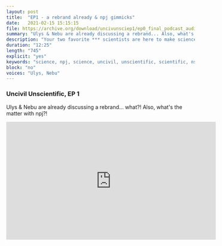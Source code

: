 ```yaml
---
layout: post
title:  "EP1 - a rebrand already & npj gimmicks"
date:   2021-02-15 15:15:15
file: https://archive.org/download/uncivunsciep1/ep0_final_podcast_audio.mp3
summary: "Ulys & Nebu are already discussing a rebrand... Also, what's the matter with npj?! "
description: "Your two favorite *** scientists are here to make science cooler, but why are we discussing a rebrand already? Have you heard about npj... yep, what's up with that?! "
duration: "12:25"
length: "745"
explicit: "yes"
keywords: "science, npj, science, uncivil, unscientific, scientific, nsf, nature, nature partner journal, comedy"
block: "no"
voices: "Ulys, Nebu"
---
```

### Uncivil Unscientific, EP 1

Ulys & Nebu are already discussing a rebrand... what?! Also, what's the matter with npj?!

<div class="video-container">
  <p>
    
<iframe width="560" height="315" src="https://www.youtube.com/embed/e9zrx9WfVtw" frameborder="0" allow="accelerometer; autoplay; clipboard-write; encrypted-media; gyroscope; picture-in-picture" allowfullscreen></iframe>
  </p>
</div>

<div>
  <p>
<!-- <iframe src="https://embed.podcasts.apple.com/us/podcast/ep1-a-rebrand-already-npj-gimmicks/id1554680720?i=1000509969782&amp;itsct=podcast_box&amp;itscg=30200&amp;theme=dark" height="175px" frameborder="0" sandbox="allow-forms allow-popups allow-same-origin allow-scripts allow-top-navigation-by-user-activation" allow="autoplay *; encrypted-media *;" style="width: 100%; max-width: 660px; overflow: hidden; border-top-left-radius: 10px; border-top-right-radius: 10px; border-bottom-right-radius: 10px; border-bottom-left-radius: 10px; background-color: transparent; background-position: initial initial; background-repeat: initial initial;"></iframe> -->
  </p>
</div>


<div>
  <p>
<!-- <iframe src="https://open.spotify.com/embed-podcast/episode/0GBVOUAH1FSMP0kYvoAmT6" width="100%" height="232" frameborder="0" allowtransparency="true" allow="encrypted-media"></iframe> -->
  </p>
</div>




